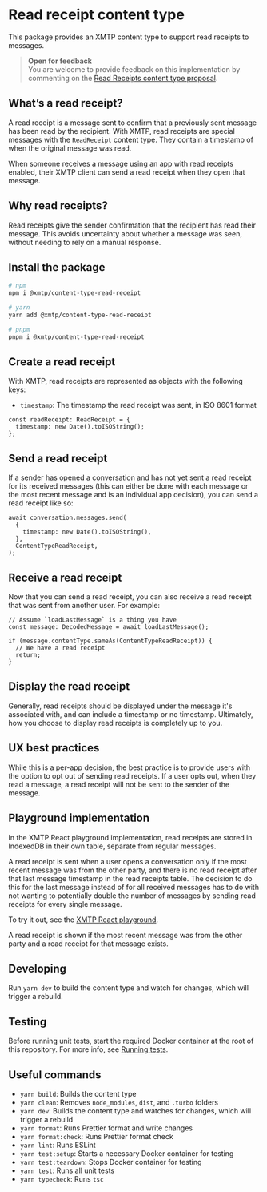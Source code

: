 # Read receipt content type

This package provides an XMTP content type to support read receipts to messages.

> **Open for feedback**  
> You are welcome to provide feedback on this implementation by commenting on the [Read Receipts content type proposal](https://github.com/orgs/xmtp/discussions/43).

## What’s a read receipt?

A read receipt is a message sent to confirm that a previously sent message has been read by the recipient. With XMTP, read receipts are special messages with the `ReadReceipt` content type. They contain a timestamp of when the original message was read.

When someone receives a message using an app with read receipts enabled, their XMTP client can send a read receipt when they open that message.

## Why read receipts?

Read receipts give the sender confirmation that the recipient has read their message. This avoids uncertainty about whether a message was seen, without needing to rely on a manual response.

## Install the package

```bash
# npm
npm i @xmtp/content-type-read-receipt

# yarn
yarn add @xmtp/content-type-read-receipt

# pnpm
pnpm i @xmtp/content-type-read-receipt
```

## Create a read receipt

With XMTP, read receipts are represented as objects with the following keys:

- `timestamp`: The timestamp the read receipt was sent, in ISO 8601 format

```tsx
const readReceipt: ReadReceipt = {
  timestamp: new Date().toISOString();
};
```

## Send a read receipt

If a sender has opened a conversation and has not yet sent a read receipt for its received messages (this can either be done with each message or the most recent message and is an individual app decision), you can send a read receipt like so:

```tsx
await conversation.messages.send(
  {
    timestamp: new Date().toISOString(),
  },
  ContentTypeReadReceipt,
);
```

## Receive a read receipt

Now that you can send a read receipt, you can also receive a read receipt that was sent from another user. For example:

```tsx
// Assume `loadLastMessage` is a thing you have
const message: DecodedMessage = await loadLastMessage();

if (message.contentType.sameAs(ContentTypeReadReceipt)) {
  // We have a read receipt
  return;
}
```

## Display the read receipt

Generally, read receipts should be displayed under the message it's associated with, and can include a timestamp or no timestamp. Ultimately, how you choose to display read receipts is completely up to you.

## UX best practices

While this is a per-app decision, the best practice is to provide users with the option to opt out of sending read receipts. If a user opts out, when they read a message, a read receipt will not be sent to the sender of the message.

## Playground implementation

In the XMTP React playground implementation, read receipts are stored in IndexedDB in their own table, separate from regular messages.

A read receipt is sent when a user opens a conversation only if the most recent message was from the other party, and there is no read receipt after that last message timestamp in the read receipts table. The decision to do this for the last message instead of for all received messages has to do with not wanting to potentially double the number of messages by sending read receipts for every single message.

To try it out, see the [XMTP React playground](https://github.com/xmtp/xmtp-react-playground).

A read receipt is shown if the most recent message was from the other party and a read receipt for that message exists.

## Developing

Run `yarn dev` to build the content type and watch for changes, which will trigger a rebuild.

## Testing

Before running unit tests, start the required Docker container at the root of this repository. For more info, see [Running tests](../../README.md#running-tests).

## Useful commands

- `yarn build`: Builds the content type
- `yarn clean`: Removes `node_modules`, `dist`, and `.turbo` folders
- `yarn dev`: Builds the content type and watches for changes, which will trigger a rebuild
- `yarn format`: Runs Prettier format and write changes
- `yarn format:check`: Runs Prettier format check
- `yarn lint`: Runs ESLint
- `yarn test:setup`: Starts a necessary Docker container for testing
- `yarn test:teardown`: Stops Docker container for testing
- `yarn test`: Runs all unit tests
- `yarn typecheck`: Runs `tsc`
